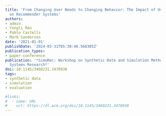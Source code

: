 ```yaml
---
title: 'From Changing User Needs to Changing Behavior: The Impact of User Macro-Trends
  on Recommender Systems'
authors:
- admin
- Yongli Ren
- Pablo Castells
- Mark Sanderson
date: '2021-01-01'
publishDate: '2024-03-31T05:38:48.568305Z'
publication_types:
- paper-conference
publication: '*SimuRec: Workshop on Synthetic Data and Simulation Methods for Recommender
  Systems Research*'
doi: 10.1145/3460231.3470938
tags:
- synthetic data
- simulation
- evaluation

#links:
#  - name: URL
#    url: https://dl.acm.org/doi/10.1145/3460231.3470938
---
```

